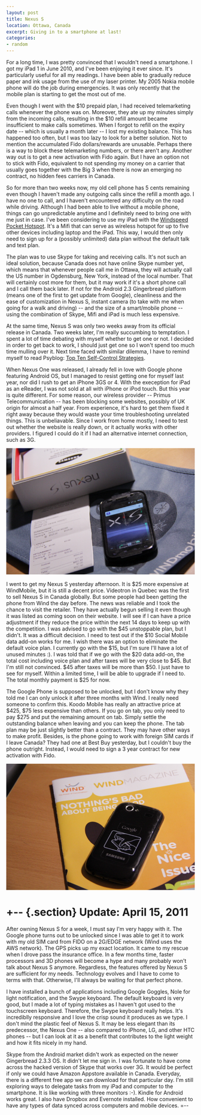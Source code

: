 ```yaml
---
layout: post
title: Nexus S
location: Ottawa, Canada
excerpt: Giving in to a smartphone at last!
categories:
- random
---
```


For a long time, I was pretty convinced that I wouldn't need a smartphone. I got my iPad 1 in June 2010, and I've been enjoying it ever since. It's particularly useful for all my readings. I have been able to gradually reduce paper and ink usage from the use of my laser printer. My 2005 Nokia mobile phone will do the job during emergencies. It was only recently that the mobile plan is starting to get the most out of me. <p>Even though I went with the $10 prepaid plan, I had received telemarketing calls whenever the phone was on. Moreover, they ate up my minutes simply from the incoming calls, resulting in the $10 refill amount became insufficient to make calls sometimes. When I forgot to refill on the expiry date -- which is usually a month later -- I lost my existing balance. This has happened too often, but I was too lazy to look for a better solution. Not to mention the accumulated Fido dollars/rewards are unusable. Perhaps there is a way to block these telemarketing numbers, or there aren't any. Another way out is to get a new activation with Fido again. But I have an option not to stick with Fido, equivalent to not spending my money on a carrier that usually goes together with the Big 3 when there is now an emerging no contract, no hidden fees carriers in Canada. </p>

So for more than two weeks now, my old cell phone has 5 cents remaining even though I haven't made any outgoing calls since the refill a month ago. I have no one to call, and I haven't encountered any difficulty on the road while driving. Although I had been able to live without a mobile phone, things can go unpredictable anytime and I definitely need to bring one with me just in case. I've been considering to use my iPad with the [Windspeed Pocket Hotspot](http://shop.windmobile.ca/ProductCatalog/Handsets/DatastickDetails.aspx?id=Huawei+E583%28WINDCA%29&color=blue). It's a Mifi that can serve as wireless hotspot for up to five other devices including laptop and the iPad. This way, I would then only need to sign up for a (possibly unlimited) data plan without the default talk and text plan. 

The plan was to use Skype for taking and receiving calls. It's not such an ideal solution, because Canada does not have online Skype number yet, which means that whenever people call me in Ottawa, they will actually call the US number in Ogdensburg, New York, instead of the local number. That will certainly cost more for them, but it may work if it's a short phone call and I call them back later. If not for the Android 2.3 Gingerbread platform (means one of the first to get update from Google), cleanliness and the ease of customization in Nexus S, instant camera (to take with me when going for a walk and driving) -- and the size of a smart/mobile phone -- using the combination of Skype, Mifi and iPad is much less expensive.

At the same time, Nexus S was only two weeks away from its official release in Canada. Two weeks later, I'm really succumbing to temptation. I spent a lot of time debating with myself whether to get one or not. I decided in order to get back to work, I should just get one so I won't spend too much time mulling over it. Next time faced with similar dilemma, I have to remind myself to read Psyblog: [Top Ten Self-Control Strategies](http://www.spring.org.uk/2011/04/top-10-self-control-strategies.php).

When Nexus One was released, I already fell in love with Google phone featuring Android OS, but I managed to resist getting one for myself last year, nor did I rush to get an iPhone 3GS or 4. With the exeception for iPad as an eReader, I was not sold at all with iPhone or iPod touch. But this year is quite different. For some reason, our wireless provider -- Primus Telecommunication -- has been blocking some websites, possibly of UK origin for almost a half year. From experience, it's hard to get them fixed it right away because they would waste your time troubleshooting unrelated things. This is unbeliavable. Since I work from home mostly, I need to test out whether the website is really down, or it actually works with other providers. I figured I could do it if I had an alternative internet connection, such as 3G. 

![alt nexus](/images/nexus_s-side.jpg "Nexus unpacked") <p> I went to get my Nexus S yesterday afternoon. It is $25 more expensive at WindMobile, but it is still a decent price. Videotron in Quebec was the first to sell Nexus S in Canada globally. But some people had been getting the phone from Wind the day before. The news was reliable and I took the chance to visit the retailer. They have actually begun selling it even though it was listed as coming soon on their website. I will see if I can have a price adjustment if they reduce the price within the next 14 days to keep up with the competition. I was advised to go with the $45 unstoppable plan, but I didn't. It was a difficult decision. I need to test out if the $10 Social Mobile data add-on works for me. I wish there was an option to eliminate the default voice plan. I currently go with the $15, but I'm sure I'll have a lot of unused minutes :). I was told that if we go with the $20 data add-on, the total cost including voice plan and after taxes will be very close to $45. But I'm still not convinced. $45 after taxes will be more than $50. I just have to see for myself. Within a limited time, I will be able to upgrade if I need to. The total monthly payment is $25 for now. </p>

<p>The Google Phone is supposed to be unlocked, but I don't know why they told me I can only unlock it after three months with Wind. I really need someone to confirm this. Koodo Mobile has really an attractive price at $425, $75 less expensive than others. If you go on tab, you only need to pay $275 and put the remaining amount on tab. Simply settle the outstanding balance when leaving and you can keep the phone. The tab plan may be just slightly better than a contract. They may have other ways to make profit. Besides, is the phone going to work with foreign SIM cards if I leave Canada? They had one at Best Buy yesterday, but I couldn't buy the phone outright. Instead, I would need to sign a 3 year contract for new activation with Fido. </p>

![alt nexus](/images/nexus_s-back.jpg "Nexus unpacked") 

+--	{.section}
Update: April 15, 2011
=======================
After owning Nexus S for a week, I must say I'm very happy with it. The Google phone turns out to be unlocked since I was able to get it to work with my old SIM card from FIDO on a 2G/EDGE network (Wind uses the AWS network). The GPS picks up my exact location. It came to my rescue when I drove pass the insurance office. In a few months time, faster processors and 3D phones will become a hype and many probably won't talk about Nexus S anymore. Regardless, the features offered by Nexus S are sufficient for my needs. Technology evolves and I have to come to terms with that. Otherwise, I'll always be waiting for that perfect phone. 

I have installed a bunch of applications including Google Goggles, Nole for light notification, and the Swype keyboard. The default keyboard is very good, but I made a lot of typing mistakes as I haven't got used to the touchscreen keyboard. Therefore, the Swype keyboard really helps. It's incrediblly responsive and I love the crisp sound it produces as we type. I don't mind the plastic feel of Nexus S. It may be less elegant than its predecessor, the Nexus One -- also compared to iPhone, LG, and other HTC phones -- but I can look at it as a benefit that contributes to the light weight and how it fits nicely in my hand.

Skype from the Android market didn't work as expected on the newer Gingerbread 2.3.3 OS. It didn't let me sign in. I was fortunate to have come across the hacked version of Skype that works over 3G. It would be perfect if only we could have Amazon Appstore available in Canada. Everyday, there is a different free app we can download for that particular day. I'm still exploring ways to delegate tasks from my iPad and computer to the smartphone. It is like working with three monitors :-). Kindle for Android works great. I also have Dropbox and Evernote installed. How convenient to have any types of data synced across computers and mobile devices.
=--

